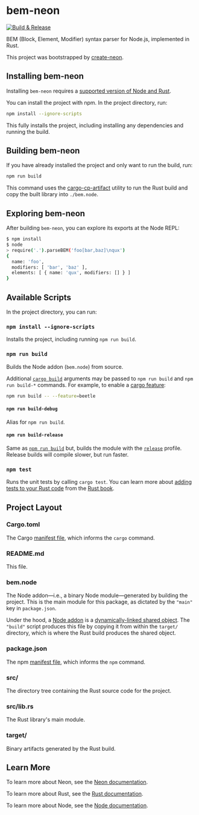 # bem-neon

[![Build & Release](https://github.com/vortex-design/bem-neon/actions/workflows/release.yml/badge.svg)](https://github.com/vortex-design/bem-node/actions/workflows/release.yml)

BEM (Block, Element, Modifier) syntax parser for Node.js, implemented in Rust.

This project was bootstrapped by [create-neon](https://www.npmjs.com/package/create-neon).

## Installing bem-neon

Installing `bem-neon` requires a [supported version of Node and Rust](https://github.com/neon-bindings/neon#platform-support).

You can install the project with npm. In the project directory, run:

```sh
npm install --ignore-scripts
```

This fully installs the project, including installing any dependencies and running the build.

## Building bem-neon

If you have already installed the project and only want to run the build, run:

```sh
npm run build
```

This command uses the [cargo-cp-artifact](https://github.com/neon-bindings/cargo-cp-artifact) utility to run the Rust build and copy the built library into `./bem.node`.

## Exploring bem-neon

After building `bem-neon`, you can explore its exports at the Node REPL:

```sh
$ npm install
$ node
> require('.').parseBEM('foo[bar,baz]\nqux')
{
  name: 'foo',
  modifiers: [ 'bar', 'baz' ],
  elements: [ { name: 'qux', modifiers: [] } ]
}
```

## Available Scripts

In the project directory, you can run:

### `npm install --ignore-scripts`

Installs the project, including running `npm run build`.

### `npm run build`

Builds the Node addon (`bem.node`) from source.

Additional [`cargo build`](https://doc.rust-lang.org/cargo/commands/cargo-build.html) arguments may be passed to `npm run build` and `npm run build-*` commands. For example, to enable a [cargo feature](https://doc.rust-lang.org/cargo/reference/features.html):

```sh
npm run build -- --feature=beetle
```

#### `npm run build-debug`

Alias for `npm run build`.

#### `npm run build-release`

Same as [`npm run build`](#npm-run-build) but, builds the module with the [`release`](https://doc.rust-lang.org/cargo/reference/profiles.html#release) profile. Release builds will compile slower, but run faster.

### `npm test`

Runs the unit tests by calling `cargo test`. You can learn more about [adding tests to your Rust code](https://doc.rust-lang.org/book/ch11-01-writing-tests.html) from the [Rust book](https://doc.rust-lang.org/book/).

## Project Layout

### Cargo.toml

The Cargo [manifest file](https://doc.rust-lang.org/cargo/reference/manifest.html), which informs the `cargo` command.

### README.md

This file.

### bem.node

The Node addon—i.e., a binary Node module—generated by building the project. This is the main module for this package, as dictated by the `"main"` key in `package.json`.

Under the hood, a [Node addon](https://nodejs.org/api/addons.html) is a [dynamically-linked shared object](<https://en.wikipedia.org/wiki/Library_(computing)#Shared_libraries>). The `"build"` script produces this file by copying it from within the `target/` directory, which is where the Rust build produces the shared object.

### package.json

The npm [manifest file](https://docs.npmjs.com/cli/v7/configuring-npm/package-json), which informs the `npm` command.

### src/

The directory tree containing the Rust source code for the project.

### src/lib.rs

The Rust library's main module.

### target/

Binary artifacts generated by the Rust build.

## Learn More

To learn more about Neon, see the [Neon documentation](https://neon-bindings.com).

To learn more about Rust, see the [Rust documentation](https://www.rust-lang.org).

To learn more about Node, see the [Node documentation](https://nodejs.org).

